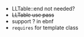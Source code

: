 * LLTable::end not needed?
* ~~LLTable use pass~~
* support ? in ebnf
* `requires` for template class